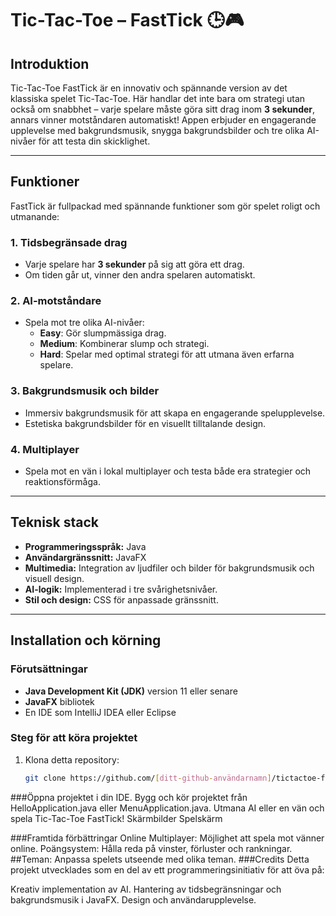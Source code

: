 # Tic-Tac-Toe – FastTick 🕒🎮

## Introduktion
Tic-Tac-Toe FastTick är en innovativ och spännande version av det klassiska spelet Tic-Tac-Toe. Här handlar det inte bara om strategi utan också om snabbhet – varje spelare måste göra sitt drag inom **3 sekunder**, annars vinner motståndaren automatiskt! Appen erbjuder en engagerande upplevelse med bakgrundsmusik, snygga bakgrundsbilder och tre olika AI-nivåer för att testa din skicklighet.

---

## Funktioner
FastTick är fullpackad med spännande funktioner som gör spelet roligt och utmanande:

### 1. **Tidsbegränsade drag**
- Varje spelare har **3 sekunder** på sig att göra ett drag.
- Om tiden går ut, vinner den andra spelaren automatiskt.

### 2. **AI-motståndare**
- Spela mot tre olika AI-nivåer:
  - **Easy**: Gör slumpmässiga drag.
  - **Medium**: Kombinerar slump och strategi.
  - **Hard**: Spelar med optimal strategi för att utmana även erfarna spelare.

### 3. **Bakgrundsmusik och bilder**
- Immersiv bakgrundsmusik för att skapa en engagerande spelupplevelse.
- Estetiska bakgrundsbilder för en visuellt tilltalande design.

### 4. **Multiplayer**
- Spela mot en vän i lokal multiplayer och testa både era strategier och reaktionsförmåga.

---

## Teknisk stack
- **Programmeringsspråk:** Java
- **Användargränssnitt:** JavaFX
- **Multimedia:** Integration av ljudfiler och bilder för bakgrundsmusik och visuell design.
- **AI-logik:** Implementerad i tre svårighetsnivåer.
- **Stil och design:** CSS för anpassade gränssnitt.

---

## Installation och körning
### Förutsättningar
- **Java Development Kit (JDK)** version 11 eller senare
- **JavaFX** bibliotek
- En IDE som IntelliJ IDEA eller Eclipse

### Steg för att köra projektet
1. Klona detta repository:
   ```bash
   git clone https://github.com/[ditt-github-användarnamn]/tictactoe-fasttick.git
###Öppna projektet i din IDE.
Bygg och kör projektet från HelloApplication.java eller MenuApplication.java.
Utmana AI eller en vän och spela Tic-Tac-Toe FastTick!
Skärmbilder
Spelskärm

###Framtida förbättringar
Online Multiplayer: Möjlighet att spela mot vänner online.
Poängsystem: Hålla reda på vinster, förluster och rankningar.
##Teman: Anpassa spelets utseende med olika teman.
###Credits
Detta projekt utvecklades som en del av ett programmeringsinitiativ för att öva på:

Kreativ implementation av AI.
Hantering av tidsbegränsningar och bakgrundsmusik i JavaFX.
Design och användarupplevelse.

